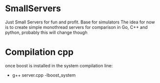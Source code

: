# SmallServers
Just Small Servers for fun  and profit. Base for simulators
The idea for now is to create simple monothread servers for comparison in
Go, C++ and python, probably this will change though

# Compilation cpp
once boost is installed in the system compilation line:
 * g++ server.cpp -lboost_system

